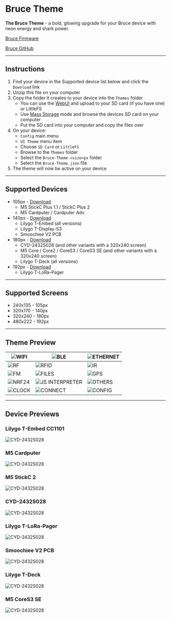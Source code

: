 # Bruce Theme

**The Bruce Theme** - a bold, glowing upgrade for your Bruce device with neon energy and shark power.

[Bruce Firmware](https://bruce.computer)

[Bruce GitHub](https://github.com/pr3y/Bruce)

---

## Instructions

1. Find your device in the Supported device list below and click the `Download` link
2. Unzip this file on your computer
3. Copy the folder it creates to your device into the `Themes` folder
    - You can use the [WebUI](https://github.com/pr3y/Bruce/wiki/Others#webui) and upload to your SD card (if you have one) or LittleFS
    - Use [Mass Storage](https://github.com/pr3y/Bruce/wiki/Files#mass-storage) mode and browse the devices SD card on your computer
    - Put the SD card into your computer and copy the files over
4. On your device:
    - `Config` main menu
    - `UI Theme` menu item
    - Choose `SD Card` or `LittleFS`
    - Browse to the `Themes` folder
    - Select the `Bruce-Theme-<size>px` folder
    - Select the `Bruce-Theme.json` file
5. The theme will now be active on your device

---

## Supported Devices

* 105px - [Download](https://github.com/emericklaw/Bruce-Theme/releases/download/latest/Bruce-Theme-105px.zip)
  * M5 StickC Plus 1.1 / StickC Plus 2
  * M5 Cardputer / Cardputer Adv
* 140px - [Download](https://github.com/emericklaw/Bruce-Theme/releases/download/latest/Bruce-Theme-140px.zip)
  * Lilygo T-Embed (all versions)
  * Lilygo T-Display-S3
  * Smoochiee V2 PCB
* 180px - [Download](https://github.com/emericklaw/Bruce-Theme/releases/download/latest/Bruce-Theme-180px.zip)
  * CYD-2432S028 (and other variants with a 320x240 screen)
  * M5 Core / Core2 / CoreS3 / CoreS3 SE (and other variants with a 320x240 screen)
  * Lilygo T-Deck (all versions)
* 192px - [Download](https://github.com/emericklaw/Bruce-Theme/releases/download/latest/Bruce-Theme-192px.zip)
  * Lilygo T-LoRa-Pager

---

## Supported Screens

* 240x135 - 105px
* 320x170 - 140px
* 320x240 - 180px
* 480x222 - 192px

---

## Theme Preview
| ![WIFI](https://github.com/emericklaw/Bruce-Theme/blob/master/140px/WIFI.gif?raw=true) | ![BLE](https://github.com/emericklaw/Bruce-Theme/blob/master/140px/BLE.gif?raw=true) | ![ETHERNET](https://github.com/emericklaw/Bruce-Theme/blob/master/140px/ETHERNET.gif?raw=true) |
| -------- | ------- | ------- |
| ![RF](https://github.com/emericklaw/Bruce-Theme/blob/master/140px/RF.gif?raw=true) | ![RFID](https://github.com/emericklaw/Bruce-Theme/blob/master/140px/RFID.gif?raw=true) | ![IR](https://github.com/emericklaw/Bruce-Theme/blob/master/140px/IR.gif?raw=true) |
| ![FM](https://github.com/emericklaw/Bruce-Theme/blob/master/140px/FM.gif?raw=true) | ![FILES](https://github.com/emericklaw/Bruce-Theme/blob/master/140px/FILES.gif?raw=true) | ![GPS](https://github.com/emericklaw/Bruce-Theme/blob/master/140px/GPS.gif?raw=true) |
| ![NRF24](https://github.com/emericklaw/Bruce-Theme/blob/master/140px/NRF24.gif?raw=true) | ![JS INTERPRETER](https://github.com/emericklaw/Bruce-Theme/blob/master/140px/JS_INTERPRETER.gif?raw=true) | ![OTHERS](https://github.com/emericklaw/Bruce-Theme/blob/master/140px/OTHERS.gif?raw=true) |
| ![CLOCK](https://github.com/emericklaw/Bruce-Theme/blob/master/140px/CLOCK.gif?raw=true) | ![CONNECT](https://github.com/emericklaw/Bruce-Theme/blob/master/140px/CONNECT.gif?raw=true) | ![CONFIG](https://github.com/emericklaw/Bruce-Theme/blob/master/140px/CONFIG.gif?raw=true) |

---

## Device Previews

### Lilygo T-Embed CC1101
![CYD-2432S028](https://github.com/emericklaw/Bruce-Theme/blob/master/assets/lilygo_t-embed_cc1101.jpg?raw=true)

### M5 Cardputer
![CYD-2432S028](https://github.com/emericklaw/Bruce-Theme/blob/master/assets/m5_cardputer.jpg?raw=true)

### M5 StickC 2
![CYD-2432S028](https://github.com/emericklaw/Bruce-Theme/blob/master/assets/m5_stickc_2.jpg?raw=true)

### CYD-2432S028
![CYD-2432S028](https://github.com/emericklaw/Bruce-Theme/blob/master/assets/cyd-2432S028.jpg?raw=true)

### Lilygo T-LoRa-Pager
![CYD-2432S028](https://github.com/emericklaw/Bruce-Theme/blob/master/assets/lilygo_t-lora-pager.jpg?raw=true)

### Smoochiee V2 PCB
![CYD-2432S028](https://github.com/emericklaw/Bruce-Theme/blob/master/assets/smoochiee_v2_pcb.jpg?raw=true)

### Lilygo T-Deck
![CYD-2432S028](https://github.com/emericklaw/Bruce-Theme/blob/master/assets/lilygo_t-deck.jpg?raw=true)

### M5 CoreS3 SE
![CYD-2432S028](https://github.com/emericklaw/Bruce-Theme/blob/master/assets/m5_cores3_se.jpg?raw=true)

